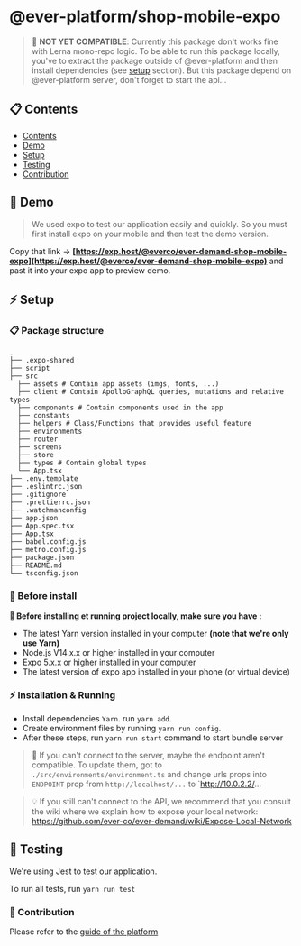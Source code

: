 # @ever-platform/shop-mobile-expo

> 🛑 **NOT YET COMPATIBLE**: Currently this package don't works fine with Lerna mono-repo logic.
> To be able to run this package locally, you've to extract the package outside of @ever-platform and then install dependencies (see [setup](#-setup) section).
> But this package depend on @ever-platform server, don't forget to start the api...

## 📋 Contents

-   [Contents](#-contents)
-   [Demo](#-demo)
-   [Setup](#-setup)
-   [Testing](#-testing)
-   [Contribution](#-contribution)

## 🤳 Demo

> We used expo to test our application easily and quickly.
> So you must first install expo on your mobile and then test the demo version.

Copy that link -> **[https://exp.host/@everco/ever-demand-shop-mobile-expo](https://exp.host/@everco/ever-demand-shop-mobile-expo)** and past it into your expo app to preview demo.

## ⚡ Setup

<!-- TODO: Add more folders and files descriptions -->

### 📋 Package structure

    .
    ├── .expo-shared
    ├── script
    ├── src
      ├── assets # Contain app assets (imgs, fonts, ...)
      ├── client # Contain ApolloGraphQL queries, mutations and relative types
      ├── components # Contain components used in the app
      ├── constants
      ├── helpers # Class/Functions that provides useful feature
      ├── environments
      ├── router
      ├── screens
      ├── store
      ├── types # Contain global types
      └── App.tsx
    ├── .env.template
    ├── .eslintrc.json
    ├── .gitignore
    ├── .prettierrc.json
    ├── .watchmanconfig
    ├── app.json
    ├── App.spec.tsx
    ├── App.tsx
    ├── babel.config.js
    ├── metro.config.js
    ├── package.json
    ├── README.md
    └── tsconfig.json

### 🌟 Before install

**🚧 Before installing et running project locally, make sure you have :**

-   The latest Yarn version installed in your computer **(note that we're only use Yarn)**
-   Node.js V14.x.x or higher installed in your computer
-   Expo 5.x.x or higher installed in your computer
-   The latest version of expo app installed in your phone (or virtual device)

### ⚡ Installation & Running

-   Install dependencies `Yarn`. run `yarn add`.
-   Create environment files by running `yarn run config`.
-   After these steps, run `yarn run start` command to start bundle server

> 🚧 If you can't connect to the server, maybe the endpoint aren't compatible.
> To update them, got to `./src/environments/environment.ts` and change urls props into `ENDPOINT` prop from `http://localhost/...` to `<http://10.0.2.2/>...

<!--  -->

> 💡 If you still can't connect to the API, we recommend that you consult the wiki where we explain how to expose your local network: <https://github.com/ever-co/ever-demand/wiki/Expose-Local-Network>

## 🧪 Testing

We're using Jest to test our application.

To run all tests, run `yarn run test`

### 🤝 Contribution

Please refer to the [guide of the platform](https://github.com/ever-co/ever-demand/#contribute)
